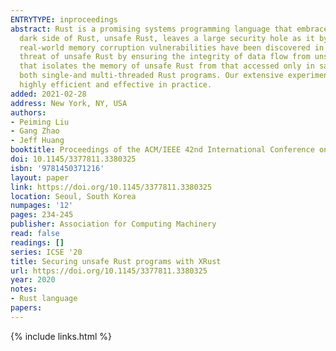 ```yaml
---
ENTRYTYPE: inproceedings
abstract: Rust is a promising systems programming language that embraces both high-level memory safety and low-level resource manipulation. However, the
  dark side of Rust, unsafe Rust, leaves a large security hole as it bypasses the Rust type system in order to support low-level operations. Recently, several
  real-world memory corruption vulnerabilities have been discovered in Rust's standard libraries.We present XRust, a new technique that mitigates the security
  threat of unsafe Rust by ensuring the integrity of data flow from unsafe Rust code to safe Rust code. The cornerstone of XRust is a novel heap allocator
  that isolates the memory of unsafe Rust from that accessed only in safe Rust, and prevents any cross-region memory corruption. Our design of XRust supports
  both single-and multi-threaded Rust programs. Our extensive experiments on real-world Rust applications and standard libraries show that XRust is both
  highly efficient and effective in practice.
added: 2021-02-28
address: New York, NY, USA
authors:
- Peiming Liu
- Gang Zhao
- Jeff Huang
booktitle: Proceedings of the ACM/IEEE 42nd International Conference on Software Engineering
doi: 10.1145/3377811.3380325
isbn: '9781450371216'
layout: paper
link: https://doi.org/10.1145/3377811.3380325
location: Seoul, South Korea
numpages: '12'
pages: 234-245
publisher: Association for Computing Machinery
read: false
readings: []
series: ICSE '20
title: Securing unsafe Rust programs with XRust
url: https://doi.org/10.1145/3377811.3380325
year: 2020
notes:
- Rust language
papers:
---
```

{% include links.html %}
